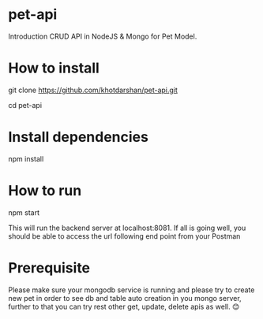 # pet-api

Introduction
CRUD API in NodeJS & Mongo for Pet Model. 

# How to install
git clone https://github.com/khotdarshan/pet-api.git

cd pet-api

# Install  dependencies
npm install

# How to run

npm start

This will run the backend server at localhost:8081. If all is going well, you should be able to access the url following end point from your Postman

# Prerequisite

Please make sure your mongodb service is running and please try to create new pet in order to see db and table auto creation in you mongo server, further to that you can try rest other get, update, delete apis as well. 😊